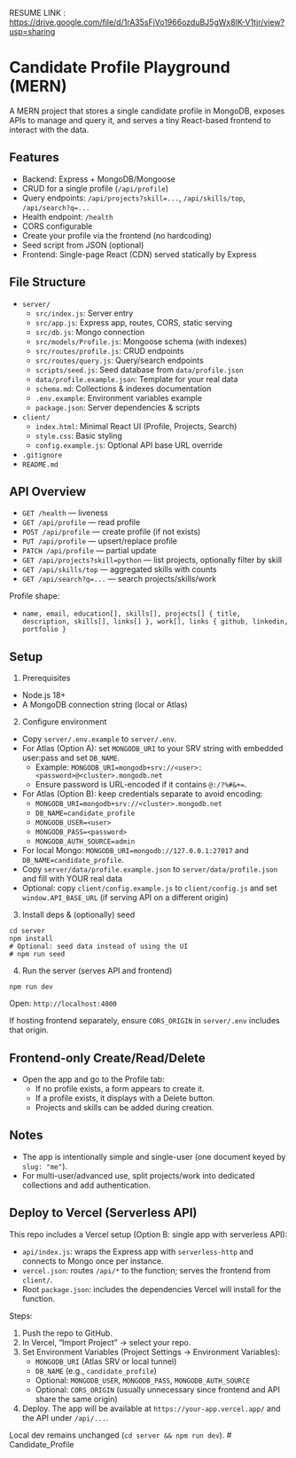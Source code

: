 

RESUME LINK : https://drive.google.com/file/d/1rA35sFjVo1966ozduBJ5gWx8IK-V1tjr/view?usp=sharing





# Candidate Profile Playground (MERN)

A MERN project that stores a single candidate profile in MongoDB, exposes APIs to manage and query it, and serves a tiny React-based frontend to interact with the data.

## Features
- Backend: Express + MongoDB/Mongoose
- CRUD for a single profile (`/api/profile`)
- Query endpoints: `/api/projects?skill=...`, `/api/skills/top`, `/api/search?q=...`
- Health endpoint: `/health`
- CORS configurable
- Create your profile via the frontend (no hardcoding)
- Seed script from JSON (optional)
- Frontend: Single-page React (CDN) served statically by Express

## File Structure
- `server/`
  - `src/index.js`: Server entry
  - `src/app.js`: Express app, routes, CORS, static serving
  - `src/db.js`: Mongo connection
  - `src/models/Profile.js`: Mongoose schema (with indexes)
  - `src/routes/profile.js`: CRUD endpoints
  - `src/routes/query.js`: Query/search endpoints
  - `scripts/seed.js`: Seed database from `data/profile.json`
  - `data/profile.example.json`: Template for your real data
  - `schema.md`: Collections & indexes documentation
  - `.env.example`: Environment variables example
  - `package.json`: Server dependencies & scripts
- `client/`
  - `index.html`: Minimal React UI (Profile, Projects, Search)
  - `style.css`: Basic styling
  - `config.example.js`: Optional API base URL override
- `.gitignore`
- `README.md`

## API Overview
- `GET /health` — liveness
- `GET /api/profile` — read profile
- `POST /api/profile` — create profile (if not exists)
- `PUT /api/profile` — upsert/replace profile
- `PATCH /api/profile` — partial update
- `GET /api/projects?skill=python` — list projects, optionally filter by skill
- `GET /api/skills/top` — aggregated skills with counts
- `GET /api/search?q=...` — search projects/skills/work

Profile shape:
- `name, email, education[], skills[], projects[] { title, description, skills[], links[] }, work[], links { github, linkedin, portfolio }`

## Setup
1) Prerequisites
- Node.js 18+
- A MongoDB connection string (local or Atlas)

2) Configure environment
- Copy `server/.env.example` to `server/.env`.
- For Atlas (Option A): set `MONGODB_URI` to your SRV string with embedded user:pass and set `DB_NAME`.
  - Example: `MONGODB_URI=mongodb+srv://<user>:<password>@<cluster>.mongodb.net`
  - Ensure password is URL-encoded if it contains `@:/?%#&+=`.
- For Atlas (Option B): keep credentials separate to avoid encoding:
  - `MONGODB_URI=mongodb+srv://<cluster>.mongodb.net`
  - `DB_NAME=candidate_profile`
  - `MONGODB_USER=<user>`
  - `MONGODB_PASS=<password>`
  - `MONGODB_AUTH_SOURCE=admin`
- For local Mongo: `MONGODB_URI=mongodb://127.0.0.1:27017` and `DB_NAME=candidate_profile`.
- Copy `server/data/profile.example.json` to `server/data/profile.json` and fill with YOUR real data
- Optional: copy `client/config.example.js` to `client/config.js` and set `window.API_BASE_URL` (if serving API on a different origin)

3) Install deps & (optionally) seed
```
cd server
npm install
# Optional: seed data instead of using the UI
# npm run seed
```

4) Run the server (serves API and frontend)
```
npm run dev
```
Open: `http://localhost:4000`

If hosting frontend separately, ensure `CORS_ORIGIN` in `server/.env` includes that origin.

## Frontend-only Create/Read/Delete
- Open the app and go to the Profile tab:
  - If no profile exists, a form appears to create it.
  - If a profile exists, it displays with a Delete button.
  - Projects and skills can be added during creation.

## Notes
- The app is intentionally simple and single-user (one document keyed by `slug: "me"`).
- For multi-user/advanced use, split projects/work into dedicated collections and add authentication.

## Deploy to Vercel (Serverless API)

This repo includes a Vercel setup (Option B: single app with serverless API):

- `api/index.js`: wraps the Express app with `serverless-http` and connects to Mongo once per instance.
- `vercel.json`: routes `/api/*` to the function; serves the frontend from `client/`.
- Root `package.json`: includes the dependencies Vercel will install for the function.

Steps:
1) Push the repo to GitHub.
2) In Vercel, “Import Project” → select your repo.
3) Set Environment Variables (Project Settings → Environment Variables):
   - `MONGODB_URI` (Atlas SRV or local tunnel)
   - `DB_NAME` (e.g., `candidate_profile`)
   - Optional: `MONGODB_USER`, `MONGODB_PASS`, `MONGODB_AUTH_SOURCE`
   - Optional: `CORS_ORIGIN` (usually unnecessary since frontend and API share the same origin)
4) Deploy. The app will be available at `https://your-app.vercel.app/` and the API under `/api/...`.

Local dev remains unchanged (`cd server && npm run dev`).
#   C a n d i d a t e _ P r o f i l e  
 